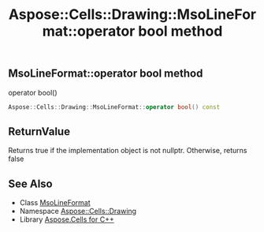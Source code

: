 ﻿---
title: Aspose::Cells::Drawing::MsoLineFormat::operator bool method
linktitle: operator bool
second_title: Aspose.Cells for C++ API Reference
description: 'Aspose::Cells::Drawing::MsoLineFormat::operator bool method. operator bool() in C++.'
type: docs
weight: 400
url: /cpp/aspose.cells.drawing/msolineformat/operator_bool/
---
## MsoLineFormat::operator bool method


operator bool()

```cpp
Aspose::Cells::Drawing::MsoLineFormat::operator bool() const
```


## ReturnValue

Returns true if the implementation object is not nullptr. Otherwise, returns false

## See Also

* Class [MsoLineFormat](../)
* Namespace [Aspose::Cells::Drawing](../../)
* Library [Aspose.Cells for C++](../../../)
